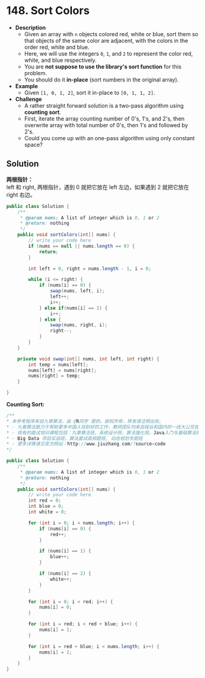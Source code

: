# 148. Sort Colors


- **Description**
    - Given an array with `n` objects colored red, white or blue, sort them so that objects of the same color are adjacent, with the colors in the order red, white and blue.
    - Here, we will use the integers `0`, `1`, and `2` to represent the color red, white, and blue respectively.
    - You are **not suppose to use the library's sort function** for this problem.
    - You should do it **in-place** (sort numbers in the original array).
- **Example**
    - Given `[1, 0, 1, 2]`, sort it in-place to `[0, 1, 1, 2]`.
- **Challenge**
    - A rather straight forward solution is a two-pass algorithm using **counting sort**.
    - First, iterate the array counting number of 0's, 1's, and 2's, then overwrite array with total number of 0's, then 1's and followed by 2's.
    - Could you come up with an one-pass algorithm using only constant space?



## Solution

**两根指针：**  
left 和 right, 两根指针，遇到 0 就把它放在 left 左边，如果遇到 2 就把它放在 right 右边。


```java
public class Solution {
    /**
     * @param nums: A list of integer which is 0, 1 or 2 
     * @return: nothing
     */
    public void sortColors(int[] nums) {
        // write your code here
        if (nums == null || nums.length == 0) {
            return;
        }

        int left = 0, right = nums.length - 1, i = 0;

        while (i <= right) {
            if (nums[i] == 0) {
                swap(nums, left, i);
                left++;
                i++;
            } else if(nums[i] == 1) {
                i++;
            } else {
                swap(nums, right, i);
                right--;
            }
        }
    }

    private void swap(int[] nums, int left, int right) {
        int temp = nums[left];
        nums[left] = nums[right];
        nums[right] = temp;
    }

}
```

**Counting Sort:**


```java
/**
* 本参考程序来自九章算法，由 @R同学 提供。版权所有，转发请注明出处。
* - 九章算法致力于帮助更多中国人找到好的工作，教师团队均来自硅谷和国内的一线大公司在职工程师。
* - 现有的面试培训课程包括：九章算法班，系统设计班，算法强化班，Java入门与基础算法班，Android 项目实战班，
* - Big Data 项目实战班，算法面试高频题班, 动态规划专题班
* - 更多详情请见官方网站：http://www.jiuzhang.com/?source=code
*/ 

public class Solution {
    /**
     * @param nums: A list of integer which is 0, 1 or 2 
     * @return: nothing
     */
    public void sortColors(int[] nums) {
        // write your code here
        int red = 0;
        int blue = 0;
        int white = 0;

        for (int i = 0; i < nums.length; i++) {
            if (nums[i] == 0) {
                red++;
            }

            if (nums[i] == 1) {
                blue++;
            }

            if (nums[i] == 2) {
                white++;
            }
        }

        for (int i = 0; i < red; i++) {
            nums[i] = 0;
        }

        for (int i = red; i < red + blue; i++) {
            nums[i] = 1;
        }

        for (int i = red + blue; i < nums.length; i++) {
            nums[i] = 2;
        }
    }
}
```